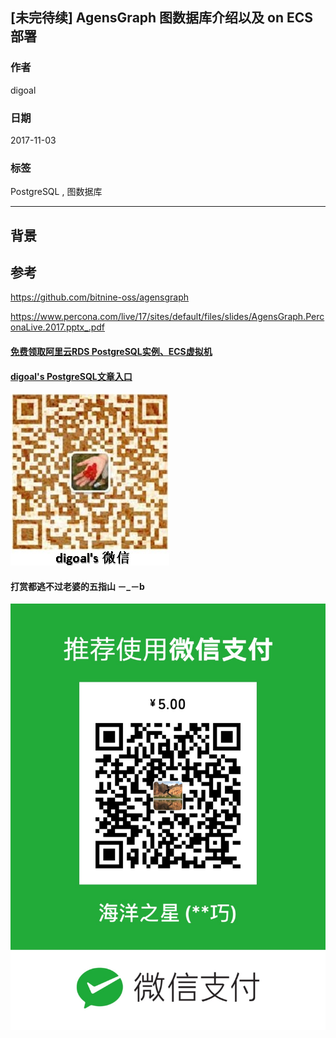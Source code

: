 ## [未完待续] AgensGraph 图数据库介绍以及 on ECS部署
                         
### 作者        
digoal        
        
### 日期         
2017-11-03        
          
### 标签        
PostgreSQL , 图数据库   
                    
----                    
                     
## 背景        


## 参考
https://github.com/bitnine-oss/agensgraph


https://www.percona.com/live/17/sites/default/files/slides/AgensGraph.PerconaLive.2017.pptx_.pdf  
  
  
  
  
  
  
  
  
  
  
  
  
  
#### [免费领取阿里云RDS PostgreSQL实例、ECS虚拟机](https://free.aliyun.com/ "57258f76c37864c6e6d23383d05714ea")
  
  
#### [digoal's PostgreSQL文章入口](https://github.com/digoal/blog/blob/master/README.md "22709685feb7cab07d30f30387f0a9ae")
  
  
![digoal's weixin](../pic/digoal_weixin.jpg "f7ad92eeba24523fd47a6e1a0e691b59")
  
  
  
  
  
  
#### 打赏都逃不过老婆的五指山 －_－b  
![wife's weixin ds](../pic/wife_weixin_ds.jpg "acd5cce1a143ef1d6931b1956457bc9f")
  
